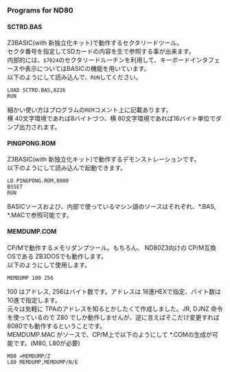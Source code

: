 ### Programs for ND80

#### SCTRD.BAS

Z3BASIC(with 新独立化キット)で動作するセクタリードツール。  
セクタ番号を指定してSDカードの内容を生で参照する事が出来ます。  
内部的には、`$7024`のセクタリードルーチンを利用して、キーボードインタフェースや表示についてはBASICの機能を用いています。  
以下のようにして読み込んで、`RUN`してください。
```
LOAD SCTRD.BAS,8226
RUN
```

細かい使い方はプログラムの`REM`コメント上に記載あります。  
横 40文字環境であれば8バイトづつ、横 80文字環境であれば16バイト単位でダンプ出力されます。

#### PINGPONG.ROM

Z3BASIC(with 新独立化キット)で動作するデモンストレーションです。  
以下のようにして読み込んで起動できます。  
```
LD PINGPONG.ROM,8000
BSSET
RUN
```

BASICソースおよび、内部で使っているマシン語のソースはそれぞれ、*.BAS, *.MACで参照可能です。  

#### MEMDUMP.COM

CP/Mで動作するメモリダンプツール。もちろん、 ND80Z3向けの CP/M互換 OSである ZB3DOSでも動作します。   
以下のようにして使用します。  
```
MEMDUMP 100 256
```
100 はアドレス, 256はバイト数です。アドレスは 16進HEXで指定、バイト数は 10進で指定します。   
元々は気軽に TPAのアドレスを知るとかしたくて作成しました。JR, DJNZ 命令を使っているので Z80 でしか動作しませんが、逆に言えばそこだけ変更すれば 8080でも動作するということです。  
MEMDUMP.MAC がソースで、CP/M上で以下のようにして *.COMの生成が可能です。(M80, L80が必要)  
```
M80 =MEMDUMP/Z
L80 MEMDUMP,MEMDUMP/N/E
```
